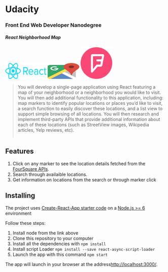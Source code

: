 # Udacity
### Front End Web Developer Nanodegree
##### React Neighborhood Map
<img src="React.png" width="130" height="50">
<img src="googleMaps.png" width="100" height="50">
<img src="foursquare.png" width="100" height="100">
  

> You will develop a single-page application using React featuring a map of your neighborhood or a neighborhood you would like to visit. 
You will then add additional functionality to this application, including: map markers to identify popular locations or places you’d like to visit, a search function to easily discover these locations, and a list view to support simple browsing of all locations. You will then research and implement third-party APIs that provide additional information about each of these locations (such as StreetView images, Wikipedia articles, Yelp reviews, etc).
<br/><br/>


## Features

1. Click on any marker to see the location details fetched from the [FourSquare APIs](https://developer.foursquare.com/).
2. Search through availaible locations.
3. Get information on locations from the search or through marker click

## Installing

The project uses [Create-React-App starter code](https://github.com/facebookincubator/create-react-app) on a [Node.js >= 6](https://nodejs.org/en/) environment

Follow these steps:

1. Install node from the link above
1. Clone this repository to your computer
1. Install all the dependencies with `npm install`
1. Install script Loader `npm install --save react-async-script-loader`
1. Launch the app with this command `npm start`

The app will launch in your browser at the address[http://localhost:3000/](http://localhost:3000/).

